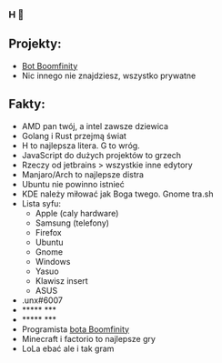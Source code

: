 ### H 👋

## Projekty:
- [Bot Boomfinity](https://boomfinity.xyz)
- Nic innego nie znajdziesz, wszystko prywatne

## Fakty:
- AMD pan twój, a intel zawsze dziewica
- Golang i Rust przejmą świat
- H to najlepsza litera. G to wróg.
- JavaScript do dużych projektów to grzech
- Rzeczy od jetbrains > wszystkie inne edytory
- Manjaro/Arch to najlepsze distra
- Ubuntu nie powinno istnieć
- KDE należy miłować jak Boga twego. Gnome tra.sh
- Lista syfu:
  - Apple (caly hardware)
  - Samsung (telefony)
  - Firefox
  - Ubuntu
  - Gnome
  - Windows
  - Yasuo
  - Klawisz insert
  - ASUS
- .unx#6007
- \*\*\*\*\* \*\*\*
- \*\*\*\*\* \*\*\*
- Programista [bota Boomfinity](https://boomfinity.xyz)
- Minecraft i factorio to najlepsze gry
- LoLa ebać ale i tak gram
